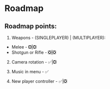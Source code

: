 # Roadmap

## Roadmap points:
1. Weapons - (SINGLEPLAYER) | (MULTIPLAYER):
  - Melee - ❎|❎
  - Shotgun or Rifle - ❎|❎

2. Camera rotation  - ✅|❎

3. Music in menu - ✅

4. New player controller - ✅|❎
